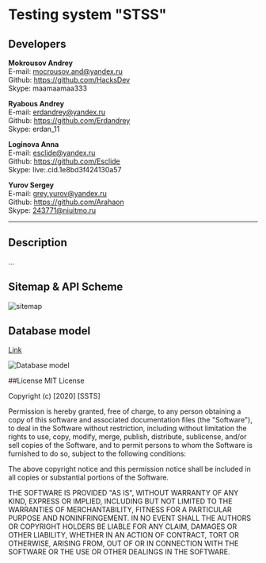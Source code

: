# Testing system "STSS"

## Developers
**Mokrousov Andrey**   
E-mail: mocrousov.and@yandex.ru    
Github: https://github.com/HacksDev    
Skype: maamaamaa333    

**Ryabous Andrey**   
E-mail: erdandrey@yandex.ru   
Github: https://github.com/Erdandrey   
Skype: erdan_11   
 
**Loginova Anna**    
E-mail: esclide@yandex.ru   
Github: https://github.com/Esclide   
Skype: live:.cid.1e8bd3f424130a57   
 
**Yurov Sergey**   
E-mail: grey.yurov@yandex.ru   
Github: https://github.com/Arahaon   
Skype: 243771@niuitmo.ru   
***

## Description 
...

## Sitemap & API Scheme
![sitemap](https://user-images.githubusercontent.com/57772708/74509170-e730e100-4f11-11ea-8057-3f3266f9ef0a.png)

## Database model

[Link](https://dbdiagram.io/d/5e4586df9e76504e0ef16b30)

![Database model](https://user-images.githubusercontent.com/57772708/74509089-be105080-4f11-11ea-8db3-1a31890b9ee0.png)



##License
MIT License

Copyright (c) [2020] [SSTS]

Permission is hereby granted, free of charge, to any person obtaining a copy
of this software and associated documentation files (the "Software"), to deal
in the Software without restriction, including without limitation the rights
to use, copy, modify, merge, publish, distribute, sublicense, and/or sell
copies of the Software, and to permit persons to whom the Software is
furnished to do so, subject to the following conditions:

The above copyright notice and this permission notice shall be included in all
copies or substantial portions of the Software.

THE SOFTWARE IS PROVIDED "AS IS", WITHOUT WARRANTY OF ANY KIND, EXPRESS OR
IMPLIED, INCLUDING BUT NOT LIMITED TO THE WARRANTIES OF MERCHANTABILITY,
FITNESS FOR A PARTICULAR PURPOSE AND NONINFRINGEMENT. IN NO EVENT SHALL THE
AUTHORS OR COPYRIGHT HOLDERS BE LIABLE FOR ANY CLAIM, DAMAGES OR OTHER
LIABILITY, WHETHER IN AN ACTION OF CONTRACT, TORT OR OTHERWISE, ARISING FROM,
OUT OF OR IN CONNECTION WITH THE SOFTWARE OR THE USE OR OTHER DEALINGS IN THE
SOFTWARE.